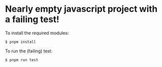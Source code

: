 Nearly empty javascript project with a failing test!
===

To install the required modules:

```
$ pnpm install
```

To run the (failing) test:

```
$ pnpm run test
```
